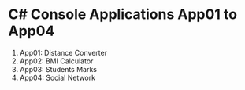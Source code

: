 # C# Console Applications App01 to App04

1. App01: Distance Converter
2. App02: BMI Calculator
3. App03: Students Marks
4. App04: Social Network
